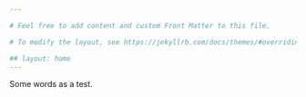 ```yaml
---

# Feel free to add content and custom Front Matter to this file.

# To modify the layout, see https://jekyllrb.com/docs/themes/#overriding-theme-defaults

## layout: home
---
```

Some words as a test.
